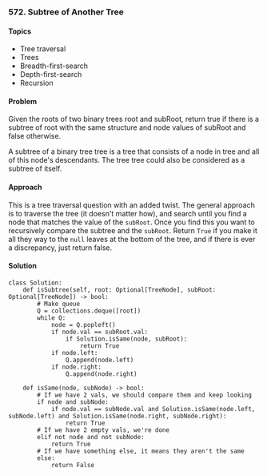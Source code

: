 ### 572. Subtree of Another Tree

#### Topics
- Tree traversal
- Trees
- Breadth-first-search
- Depth-first-search
- Recursion

#### Problem 
Given the roots of two binary trees root and subRoot, return true if there is a subtree of root with the same structure and node values of subRoot and false otherwise.

A subtree of a binary tree tree is a tree that consists of a node in tree and all of this node's descendants. The tree tree could also be considered as a subtree of itself.

#### Approach
This is a tree traversal question with an added twist. The general approach is to traverse the tree (it doesn't matter how), and search until you find a node that matches the value of the `subRoot`. Once you find this you want to recursively compare the subtree and the `subRoot`. Return `True` if you make it all they way to the `null` leaves at the bottom of the tree, and if there is ever a discrepancy, just return false. 

#### Solution
```
class Solution:
    def isSubtree(self, root: Optional[TreeNode], subRoot: Optional[TreeNode]) -> bool:
        # Make queue
        Q = collections.deque([root])
        while Q:
            node = Q.popleft()
            if node.val == subRoot.val:
                if Solution.isSame(node, subRoot):
                    return True
            if node.left:
                Q.append(node.left)
            if node.right:
                Q.append(node.right)
        
    def isSame(node, subNode) -> bool:
        # If we have 2 vals, we should compare them and keep looking
        if node and subNode:
            if node.val == subNode.val and Solution.isSame(node.left, subNode.left) and Solution.isSame(node.right, subNode.right):
                return True
        # If we have 2 empty vals, we're done
        elif not node and not subNode:
            return True
        # If we have something else, it means they aren't the same
        else:
            return False
```

